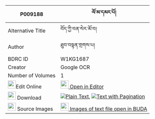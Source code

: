 |P009188|ལོ་མ་དམར་པོ། 
| --- | --- 
|Alternative Title |བོད་ཀྱི་བན་སེར་མོ་བ།
|Author| ཐུབ་བསྟན་གྲགས་པ།
|BDRC ID | W1KG1687
|Creator | Google OCR
|Number of Volumes| 1
|<img width="25" src="https://img.icons8.com/color/25/000000/edit-property.png">Edit Online| [<img width="25" src="https://avatars.githubusercontent.com/u/45091458?s=200&v=4"> Open in Editor](http://editor.openpecha.org/P009188)
|<img width="25" src="https://img.icons8.com/fluent/48/000000/download-2.png"/>  Download | [![](https://img.icons8.com/color/20/000000/txt.png)Plain Text](https://github.com/Openpecha/P009188/releases/download/v1/loma_marpo_plain_P009188.zip), [![](https://img.icons8.com/color/20/000000/txt.png)Text with Pagination](https://github.com/Openpecha/P009188/releases/download/v1/loma_marpo_pages_P009188.zip)
|<img width="25" src="https://img.icons8.com/plasticine/100/000000/pictures-folder.png"/>  Source Images | [<img width="25" src="https://library.bdrc.io/icons/BUDA-small.svg"> Images of text file open in BUDA](https://library.bdrc.io/show/bdr:W1KG1687)